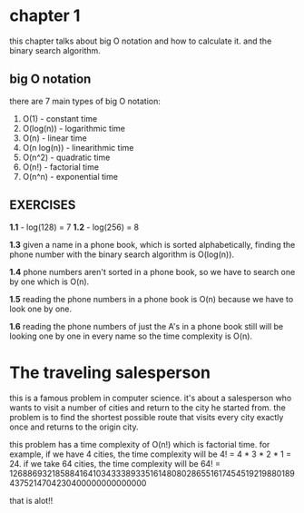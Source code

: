# chapter 1

this chapter talks about big O notation and how to calculate it.
and the binary search algorithm.

## big O notation
there are 7 main types of big O notation:

1. O(1) - constant time
2. O(log(n)) - logarithmic time
3. O(n) - linear time
4. O(n log(n)) - linearithmic time
5. O(n^2) - quadratic time
6. O(n!) - factorial time
7. O(n^n) - exponential time

## EXERCISES

**1.1** - log(128) = 7
**1.2** - log(256) = 8

**1.3** given a name in a phone book, which is sorted alphabetically, finding the phone number with the binary search algorithm is O(log(n)).

**1.4** phone numbers aren't sorted in a phone book, so we have to search one by one which is O(n).

**1.5** reading the phone numbers in a phone book is O(n) because we have to look one by one.

**1.6** reading the phone numbers of just the A's in a phone book still will be looking one by one in every name so the time complexity is O(n). 

# The traveling salesperson

this is a famous problem in computer science. it's about a salesperson who wants to visit a number of cities and return to the city he started from. the problem is to find the shortest possible route that visits every city exactly once and returns to the origin city.

this problem has a time complexity of O(n!) which is factorial time. 
for example, if we have 4 cities, the time complexity will be 4! = 4 * 3 * 2 * 1 = 24.
if we take 64 cities, the time complexity will be 64! = 126886932185884164103433389335161480802865516174545192198801894375214704230400000000000000

that is alot!!

